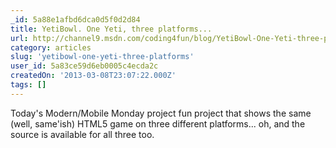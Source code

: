 ```yaml
---
_id: 5a88e1afbd6dca0d5f0d2d84
title: YetiBowl. One Yeti, three platforms...
url: http://channel9.msdn.com/coding4fun/blog/YetiBowl-One-Yeti-three-platforms
category: articles
slug: 'yetibowl-one-yeti-three-platforms'
user_id: 5a83ce59d6eb0005c4ecda2c
createdOn: '2013-03-08T23:07:22.000Z'
tags: []
---
```


Today's Modern/Mobile Monday project fun project that shows the same (well, same'ish) HTML5 game on three different platforms... oh, and the source is available for all three too.
